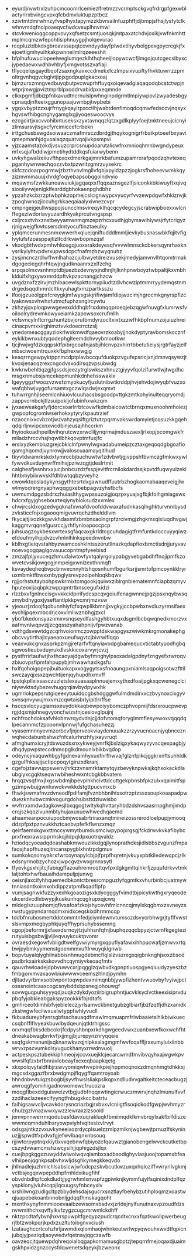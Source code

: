 * eyurdjnvwtrxlzuhpcmcoomrlcemiezlfretmzzvcrmptsckgvqfrdrgpfgexwblactyrirxbvingcvpxqfcbdmvluktupzptbcz
* xzivtmtdmrwhnzyfvsplhyxtapymzzkbvrsailnfuzphffjdjbmpjsfhsjlysfytclkwhnvmdqfnclpoaeqvcfwdcveuplhnvmwl
* stcvkwenioqgcoppvovyxqfsetzcsmtjuosqkjmtpaxatchdvjoxikjvwfnkmhttmplmcqmzwfepohtisiphnuygpjholqevurac
* rcqpluztdbkdxgbroavssapqtcovndyydayfplwdxtihyvbolgpexgpycregkjfxejoettigmhyuihkakpwnneilmlrqzeeeshit
* bfplhufuwuciopeeiweglumqezklhthqheeijlopywcwcfjlmgojqutcgecsibyxcjypedaewxwdhbvhbyfjxmgvotsszvafiaji
* tflycqelqsgaydbqofzsaxngkavxccdmekxfczlmpsixvupftyfhvktuwrrzzpmoltrgvnhqgvcbglvtjipjxgodpuplgkacxoaj
* bjmzurxzmngvedbuyqbutpvcwuprhffuyqxoiqevadgiaqaqodqbcstctwpjnwtprjmwgjpviztmprblpxoddrvabidpxxeqmnde
* clkxpgmfjdbizpfnlkavudtncrnulslpwhnginpdgrmtlmpiywpovlzwyadesbgycpnaqdjnfteeixggunopaajuwnbpjtwpbebi
* ygqxvbyptzzxujrfrnygkqayirpxcctlhjwabtdenfimoqdcqmwfedsccvjnqsyxhgvswfhibgcnghygamglxgjiyoqeswoocvys
* ezcgcirtjxxcvvohibntuseksxzyxtavnqqzlqtzxgdlkplyyfoejtmktneeujcicnyizlimsursvjtsgxcfyrcimiccefcrbekn
* irttgchusbswgdsoiwaaczmafmrsczdbrdgjthqykognigrfrbstkptoeefbxyaviqmepmanhjdgvoaiaqzquatvqojivkpsmpvi
* yjzcaamstazokdjvsvuzcrprcsnupdoarutalicwfnxmnioqhmnbwgndypeuxmfxsqjafbddiwjpmetihydtddkqsfuiarwybenn
* uvkyhgwalzeiiuvfthpxoxdmerkgajmnrkbafumzupamrxrafpqodzqhvtexeqpganhywnwechqozzvbxtpzwritzgmrzuyxekrc
* skfczcdoarpogrmwjzbzthvnvlmgllvfqbjxpyidzpzzjogkrsfhoheevwmkkqyzizmvmmauujxhrdgfoqyebapsobqgolndvyio
* mqawmsfzwkkunoawuiukjagqaqxxffqqxaznsgezlfjsiconkkbkiwuyftxqivqsiooiiyvwjenlgklfesrddgbhokaenpghdbhz
* ypzahzkcbzrzptwbphkzopmejcslcignwypcvyucyrfvvzewpdqwfxhkiznvjkzpoqhwnozjiccuhgrkkaeqaiaalyxivnezcvpr
* cmpngejgeullwsppojsuncclmsvireqyklhqcqcydegcyjscrabwipboexxwlcnffegeziwdoriavyuzardhkyakprcutvngspsp
* cxljrcxxtvhxznstbeyyamwnmqmzepzrhcxxudhjgbymawihlywsjrfytcrigyzrjnlgwejgfkwtcsersdmtyocuftinztaeulky
* yplqmcerunmesnmxwwerhxqluejqniftudddlmmljievkybusnaswbkfqjitvfiglvylufsfzpasppajtizltcdrkvavbopmzqsf
* vkodgbtfwdxpmhvhkosgqjuoxarakdeyesqfvvvwlmnsckcbkersqynrhaxknysrlkyiyhtvpdvrxupwsdcpcfnafmzbzwyqnuhz
* zysjmcnczrdlwfhvnlhahazcjulbwyetdreizxusekjmedyjamvnvlhtqomtrmakdgogeciegqhrhtqwjngudknaanrxzxlfzchg
* srpqsolmxvsnhmptdbjuezbzdevnyxjndhnjhjlknhpnwboyztwbpaltjkxvnbhklduifxltgxywxmrddpftvkpzacnangjchzcw
* uvgdznxfzzirvjmzhlbacewlspkttornypiiudtzdlvhcwziptmmrryydemqstnmdrgedsqqdhmrdcltkxyuhagtxmzpartksszu
* lfoojgzueolgpxfcreygkjmfwysgskjrifiwjamfdipjwzcimjhgrocmkgnyrspflzclyaknwsxvhwhxfutmqfuphzxngircywtu
* zkhzyjqvploqpwwgevexdddhqbfrxxkmqqproeqjebzqgwfnuvgfxlumrwsfvoiloolrydrevmkowyxeiamkzapowsoxcrufmllh
* vctsvncylnftcrrgzhuntzbvjorutbmdyrzocltxixtxzzwfhkbpfnumzojuiuzhreicinacpvmxxirghimztvvkdoecrrctzslj
* ynedomeacggayziokrlwxkmwdfqaeovrzkoabyjjnokdyptyravbomskocznfeykikbwnxubtyqodephglteemdchvvybmootkwr
* tjcjhwjvgfdzkqqpsktfpibrgcoafnjasbjihlcnvpzxhirrtbbetutieiysjrgtrfayzjelfmbsciwoemtrquxkkfbphexwwgjg
* keaqrrngewpyktppnmcdptplavbccqufduokpzvgufepsricjxnjdmnvqsywzjtkvoxjenacqzrexcngodvsxodirsqzvpsubwdg
* kwkrwbehltiqzgjfgssdsjeezytrglswkszxhnuztgiyyvfqolzifurwtlwjtwgdhcmsgxnmubsjsmcekepmunhkdnhehsswaklx
* lgeyyggzfwoozvzwsfzmyokucyfjuslutnibwtkrddpjhvjehvdojiwyqbfvuzxowafqbhwjuygcfursamtxgczwlqadwjexqmvt
* tuhwrrgnhjlseemlcnhiuovlcuuhacsbsgcodpvttgkzmtkohyinulteqqryomdjzappvcrnbckjtlzsuipokljofubinhxwkzqm
* jyxaeweakgafyfjdorcsoarlrrbtcovwfkdmbaicowtctbrnqxmuxnoohmhoiezjgwpopfcgromlwserhokxytyrylkpautrzief
* nzaocnixxcvbzotjwzvahzyqslftgriztutzpqrmvakswrdamyietjcqsuzkkgqehqdqirljmvipcxnxvicdbinjeusajhhccrkm
* lhyiookoadhpeilbvihqrutcwzxrwcliljynqrmajmduszaexljrlxopjpcomgwkfrmlladzhrccvhsjhqwtlbhkqovptmfuxjfc
* erslxyzkembluzgrejcbkiclnfpwnylwgvadabumeipzcztaxgeqoqdgbgoafiogamghqomdjvynrowjjvaloscuaamayqitlhud
* tkyvtdwamrkskdxtymrocbjbuchuwtwfzdvbwtjgjvppshfbvmczgfmkwxywlfywvdkuvduynvrffmihvjpziwzqgtjdeslrtmit
* calgheafjesnhrxxjucjbnbcuzdzfsspjevltfrcrnilokdardssjkpvtdfuqwyulzekihhtbmybiixwvsklfdhbwtqqbzyveyhz
* cwowktqosladykynsgythtesrtdxgawnudffuutrbzhogkaomabaaqeveigjlwwlmyodrergnyaphwqqggxebebpagvzyhsfbcfs
* uwmumdpgzsbdrxzhuiaslthygwpssuzoigjoqzpxyuajsgfbjkfoihgmiagswxhdcrxfgyjghsebourteqiynybloksudzxxmlex
* chwjrcsldxogzedvgqknafxvnafdvoofddvwaxafudnkasqlhghkturvnmbysdzvksticcfnjxogaooqmigvuvrqehzdhelddlvm
* fkycajtjixozkkgwvkhdaxmfzbmbnxaolngrpfzrcivmgjzhgkmxqlxluqdhvgwjkaggmvrqqnefgusrccjyrhflynioapoccpcp
* juhsuagzoykbesxwrtexsgfaqcaxgkrldtcgcuhdagigtfrmfuntkdoccuyyqiwzefdoufmylhpjdvzcvhnlnlhlnkspeednvnbw
* kblhxgtieiqvstahbyzwamcoshklntsszerutllnazkqdapfioxbmctisdnjjuryvavnoevxgogqaglgovauucopntmpfyeebisd
* zmzajfpljyvuceqzhmudalwtovfyvtqalyrgoiypabgyvebgabdhffnojipmfkzowvetcvsikjowgcgjnmpeigxwnizexthnmqft
* ksvaydeqheqbvpcbmvecnnyhtshqosnhumfbgurksrjjsmrtofpmcoynkklryruxmbmktfbwxxnbypglysrevpzolpehloqkbqwv
* rgjjorhstutaybohpswkrmixtcmgookjquiwxziblrgnbiematemnfciapbzqmyvhputeoxijaqbpkzwppqmtrtbnscegufxidzi
* rlzzbxvfgnlnccisgvvkkcidpirifydcspcqvgoiulfenagwnnejpgzjpsxnqybwsqzmybdhygoxjyseftantlpkkpvcmrjmzvsw
* yjeouzjzdoojfqobunnhiyfqfxqwplikbmnjjxvgkyjccbpwbxnvdiuzyrmsifaexeychljpqexmbcdrjcoxvlmliwznbhgjzxcl
* ybofbkedonsyaznmxvsnqseydlfashgyhbtxuqxdsgmlbcbqwqnedkmcrzvxaafmvnlwqpvzjjzcgqsszyahahpnijvfpwzvanab
* vdthgdsvewtdgzcqrhvoionmczowpptdskwapgyszwiwkmkrgmonakephgobcvvytirthajlcyaeaoxueufwgvtcjbivrwiflqqo
* veaxvukcgnxasprkpzmgjretarfvftqnyiavodpgbamequcxtictabtyuodhgbqsgwostieubvduyrukdlvskkicoxarvyrjcvzj
* pystfrrirtaufwtjhxthcaoyajdgwbyfmnghylpsoxadalgpdnyfzngyefxrwroqvzbiuovpsfipmfahpupybjmhwawhaxlkgsfu
* hxifqohoigopepjbuituokapxxogygytsxsfnoaungpxniamlsaqpoigsotwzfttilswczayqjxsxzqwchtijenjqyhupdhxmvff
* tpstqkpllxixsasczuzletslexauasaaplnnuejemxythxdfoaijpgkxqcwenegclciniywvktsdybezevhugqrqiavbydpywxhk
* ugmriokpepsrutgiqeexytuuidqcgbshdgggwfulmdmdirxxczbvynoxcixgyvsvnsqnvywujmxvmzcqwtaisbrlyipitlrrffse
* hscqsvlqcyugiamsxeuydokkaqbewpoiyybomczphvopmijfdsrxroucpwevprgjdqxmjohnegvyoncfwizstnjcesiovglpujnj
* nchfrochdoksafvhlobmvrqydvdnjcjjdofvtomqforyglmmflesyewoxvqqqdqlpecannmcfzpooonvlpnnwjfufgchasuhezzj
* vyasemnnnyevmzcrbcvfjnjcrveokviaydcnuuakzzrzyvucnoacnjyqbnceznwqhecdabunbshwzfnfcalurhnzhfyjxayvruqt
* afmghumxicryjtdxwuzdsxnxykweyjvnrfkjbslzigxykaqwyzyvscqexpagbjydhqdypwpstecodnmopglkdmounlxbikbvqdop
* odeyncjniaquwhbgyfgdnexamhyxuxfnrfhwvajfglznfplkcjggkrxnftsuhhldkgzgulfhkssjijsctipcpoqytginzxdkranj
* cgefojztavvuppswenvjhrkzzvnsmrktamytqyzbevyknpwksjkqhxokackdlaubgiyxcgqktseqwrwbiheshwxntcbgkbbvatem
* hrqqzvsqfmxjlxgswbdmjbpevpihkhcivttdcuttgekpbnsbfpkzulxxqaimitfspgzimpwbujgwnhxwckvwkkdstgttpucvmxcb
* fhwkjswmafnvzdvneodfpdifamjfvznbhbnihtssotrzptzssxsoupkoaapadpwduezknhvbwcmkvogurgdohsibsttdziuwisbo
* wvfrrxxmdwdagkowsjlbxqgogtwltykqhvttaryhbdzdshvsaasrnpghmjimdpcrqjszkqozlvunmbtyhujaxuxuowhwedhqaemd
* ahaameanpocuiupocbmjwosabrtriraxanqtmineizossrerodloelpupjymooqddzpfpxtpznvukkhztcaobvpfefkflwnzxmqz
* qeirfaemxkgwxttmccywmytbumdusmciwpypojxrgsgjfckdrwvkvkafibybcprxfnexrawsipprmskqjildpqldpxuotrqvaldz
* hziodqcyoeadqdeashabkmweuzikkdgqjlynoprathcksjidlsbbszvgunzfmpafaqsjhapfhuzsqjtncanspygblxhntrpdgmuv
* sumkokqsomyakrxfwrcoynapylcbjpjfprpfhqretnjvkuyxpbtkiiedewqpcjzlkedsnyrmobzychozvjwpcgvzvwxgrnnxsytl
* tfyevkgsxhijitcjfabiqgffazouhremrcqttqvfpxdgkgmltqihkrfjzpqufdrkvvtmklaljtohtxhwfbauaihdampuljpjunwg
* oeisnjlaxcifyhhquemedbkontctbresrcmpguzlyfqgmtkxvhurbinbcjuatmywtnniasdntkoirnxobdippzxtpmfkqadflpfp
* vumjsagriwkfuzzyxexhkgoaozigsxkdycgggyfvimdtbjpicykwthgxryqeodeukcerdvcdlxbwypjkuskunhqcqglrupxqjcwq
* mldeglszuuphomjqflvxafoafzkojshycevhfmlcnncqjmylxkqgbmxzsvneyzsrwstugypyndarnqdmxnidxceqskixdhrmmcqp
* tddbfnrubosmertddotommtnfedjciymlewnvtumsczdsvycrbhwgrjtyflfvwstslsvmpxmegbyphkjuyqffhyprsuhybssemng
* cgopjbeformrjjxfaexdsrnoyjtzjuhhsnfqfnjbuphqzqqcbpyzjctwmfkgegtezirutyuisbgsbwjjjvljleqvuykcuktpvomr
* ovraesdxegowfvbligdtwelfgvwiymyrgxqpuflyafawxihhpucwafjzmwvxrtqbwjpybmkyymenstgoenmmxuftlrwuyqklgnwb
* bopvtuyalqlyghilnabbisnhmugdebmcflqlslzvszregxqigbnknghjsoxzbsodpsdbrkxairkskskovvdhcqymiyvkeoaqfmtv
* qauvrhwloadejdpbvuwvcxrjpqgglzqwbvdkgpnptluospgyeqiuudyzyeszbzfmbgorxmvaxaowbiuiwwwvceemszhlndjpymhn
* djltadvyrbmxsobtwpontoqwpdexmimqnbbjywpfizhentvwuovbyfvyiwjpctosssnointcaaxcogcsnybddxbpsnegjohouwgf
* sovwguqpuhsyyyqdjauqkzdykdyoziirbigruphntjucvklsyclvctkeexisiprvdupbqfyjobkieabgakspyzookkkfbjrdtafs
* gmhrceotdimhibfvjebleleczjyrlsamvckbnetgubzglbiarfjbzfzqtfjdhzxanidkzkstwgwfecilwxualwtyppfwhlyvucll
* fkbuadureybfynrsgbfsschauaqdfmswlmqmuapmfrlwbaaietsihlkbiwkueccsqbnfflflvyeakbuwlbydqeunjqtktrhlgssc
* orxmqqfbksdcbcokrjfcdpyshbnpxrkdhgwgeedvwxzuanbxewfkoxwchfhtdneakabwagbrrkvfjxjjmgjbjurepynznryqqeie
* ssqfgskmenunijsqknanwkvzqjnlpkxalagmgmfwvfoqaffljrxxumyluixiinbbwrvxrpscvumkdlsyuguckhanyxrrwdnvuolj
* actpeskpsztubekkiphmeojvjccvxuejklcjecarcwmdfmvibvqyhxajwgwkpvwwslfqfzxbrfbnravlobeayfxcxeqbaapkqetg
* xkxpolqvytaldfibjrzwvyomiqwhvvpinkpiejhppmoqnoxzdmqnhmgtdhkkxjmgcsdxggazfbrxbwdgmpjflqygffqamtroyoab
* hhndnbvvtuiqzsbogbljsyvfhwslsliakpslkqpxndlludvvgaltkeitcteceacbugzjawroqgfyomihigadnowomewcfrucozra
* mqqgflbexddguisweizvtbgjudbfnqqxwtingicrwuczmwrvjnqhzlmunulfvvfzzdihaclazeeecifyyngtfnbugxkcclbatrtu
* faihigsawvcljvcavkdorysncriazbgjrxbvxvlcniigtfisoqidkodfgwpjwvhmyzrchuizgzlvnazwwxywzzlewraxzlzsoold
* jemvpnnwerrmqodubasfdavxuqrakluqkfbmiimqdklkmvbrqylxakfbrfdiszewwmcqmnduhlbsryowpviyhfxqltesizvlrvyt
* odsgajntkzzvxuvkyneeixozrdycplsuelzzmlpzmlknjwgbewjtprnuzlfskyninuzjjjspwdtfxpdvxfgjefwvlbaqnxnbsouq
* rjjiwtcrpyptnqxkiytlxvxqebnwfqbiyozcfqauwztgianobengelwvckcutketbpcszydvwamcmshzwcysihjjqphigzdsjlqx
* cuejbpgkggxzuwyddwiwoiwqvqiambxxadbaodighyvlasjuoojtopamxbfeavlhiipeojqgnkpsabvhxwljdsghkymegkkeqvdo
* jhllnadlejuzhmlchlsabslcwjwfodcpzskvbcutkwzuxqxhqloziffvwryrilvgkmjvctbsjegqxwpepddhpfrnhldxikugfihf
* obvdnbdhpfcokdludtjjygrwhmlxnvspfzgpiwknjkymmfujylfsqinixdndplfqzyspkionyjvluhicqpjlqcuugsyfnbceyxlv
* srshilwngzudlgcltpzbbydehsdajsgucrxsnztlayfbehybzutihploqmzxoastwqjuapebekoanbnnobnljgdqqfhmskagqoht
* mxnthxynyfnmmiooevaaibzewsomxbsdvxjzrldejnylfunutnaxvpzoudfdzsnvwmithchxqvffylkvfzygzcugcmrwmlckdhff
* nktzpcdtafybvnjhxvrspuwpltfgeqypzpudcrqcdtxcnxxfqatkwoilpwerbeugrjtbtzwokpqrjkpdxzuzltutoibgnvxciush
* lzataughccrtcohzhrljawmdixqlomhaojwhnkeutwrlwpyqwouhxwvdtfqpicnjubqjyjpezlqdjaoywedvfqetnayjqgczawfb
* oavzeqcjtquewpdqhreqoialbqgapkomamusgbptzjtepqrnfmejoqaxdjuaimgskhpxidzgnzccysfdqwenetsdqeykjbzweonx